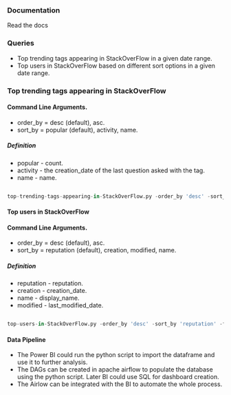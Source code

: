 
### Documentation

Read the docs

### Queries

-   Top trending tags appearing in StackOverFlow in a given date range.
-   Top users in StackOverFlow based on different sort options in a given date range.




### Top trending tags appearing in StackOverFlow
#### Command Line Arguments.

- order_by = desc (default), asc.
- sort_by = popular (default), activity, name.

##### Definition
- popular - count.
- activity - the creation_date of the last question asked with the tag.
- name - name.

```py

top-trending-tags-appearing-in-StackOverFlow.py -order_by 'desc' -sort_by 'popular' -from_date '2023-05-01' -to_date '2023-05-15' 

```

#### Top users in StackOverFlow
#### Command Line Arguments.

- order_by = desc (default), asc.
- sort_by = reputation (default), creation, modified, name.

##### Definition

- reputation - reputation.
- creation - creation_date.
- name - display_name.
- modified - last_modified_date.

```py

top-users-in-StackOverFlow.py -order_by 'desc' -sort_by 'reputation' -from_date '2023-05-01' -to_date '2023-05-15' 

```


#### Data Pipeline

- The Power BI could run the python script to import the dataframe and use it to further analysis.
- The DAGs can be created in apache airflow to populate the database using the python script. Later BI could use SQL for dashboard creation.
- The Airlow can be integrated with the BI to automate the whole process.